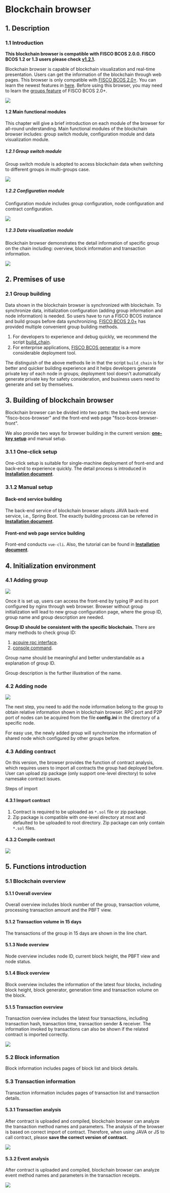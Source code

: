 # Blockchain browser

## 1. Description

### 1.1 Introduction
**This blockchain browser is compatible with FISCO BCOS 2.0.0. FISCO BCOS 1.2 or 1.3 users please check [v1.2.1](https://github.com/FISCO-BCOS/fisco-bcos-browser/releases/tag/v1.2.1).**

Blockchain browser is capable of blockchain visualization and real-time presentation. Users can get the information of the blockchain through web pages. This browser is only compatible with [FISCO BCOS 2.0+](https://github.com/FISCO-BCOS/FISCO-BCOS). You can learn the newest features in [here](../introduction.md). Before using this browser,  you may need to learn the [groups feature](../what_is_new.html#id2) of FISCO BCOS 2.0+.


![](../../images/browser/overview.png)


#### 1.2 Main functional modules

This chapter will give a brief introduction on each module of the browser for all-round understanding. Main functional modules of  the blockchain browser includes: group switch module, configuration module and data visualization module.

##### 1.2.1 Group switch module

Group switch module is adopted to access blockchain data when switching to different groups in multi-groups case.

![](../../images/browser/switch_group.jpg)

##### 1.2.2 Configuration module

Configuration module includes group configuration, node configuration and  contract configuration.

![](../../images/browser/group_config.png)

##### 1.2.3 Data visualization module

Blockchain browser demonstrates the detail information of specific group on the chain including: overview, block information and transaction information.

![](../../images/browser/show.jpg)

## 2. Premises of use

### 2.1 Group building

Data shown in the blockchain browser is synchronized with blockchain. To synchronize data, initialization configuration (adding group information and node information) is needed. So users have to run a FISCO BCOS instance and build groups before data synchronizing. [FISCO BCOS 2.0+](https://github.com/FISCO-BCOS/FISCO-BCOS) has provided multiple convenient group building methods.

1. For developers to experience and debug quickly, we recommend the script [build_chain](../installation.md).
2. For enterprise applications,  [FISCO BCOS generator](../enterprise_tools/tutorial_one_click.md) is a  more considerable deployment tool.

The distinguish of the above methods lie in that the script `build_chain` is for better and quicker building experience and it helps developers generate private key of each node in groups; deployment tool doesn't automatically generate private key for safety consideration, and business users need to generate and set by themselves.

## 3. Building of blockchain browser

Blockchain browser can be divided into two parts: the back-end service "fisco-bcos-browser" and the front-end web page "fisco-bcos-browser-front".

We also provide two ways for browser building in the current version: [**one-key setup**](./deploy.md) and manual setup.

### 3.1.1 One-click setup

One-click setup is suitable for single-machine deployment of front-end and back-end to experience quickly. The detail process is introduced in [**Installation document**](./deploy.md).

### 3.1.2 Manual setup

#### Back-end service building

The back-end service of blockchain browser adopts JAVA back-end service, i.e., Spring Boot. The exactly building process can be referred in [**Installation document**](./server.md).

#### Front-end web page service building

Front-end conducts `vue-cli`. Also, the tutorial can be found in  [**Installation document**](./web.md).

## 4. Initialization environment

### 4.1 Adding group
![](../../images/browser/create_group.png)

Once it is set up, users can access the front-end by typing IP and its port configured by nginx through web browser. Browser without group initialization will lead to new group configuration page, where the group ID, group name and group description are needed.

**Group ID should be consistent with the specific blockchain.** There are many methods to check group ID: 

1. [acquire rpc interface](../api.htmlmd#getgrouplist). 
2. [console command](../manual/console.md).

Group name should be meaningful and better understandable as a explanation of group ID.

Group description is the further illustration of the name.

### 4.2 Adding node

![](../../images/browser/add_node.png)

The next step, you need to add the node information belong to the group to obtain relative information shown in blockchain browser. RPC port and P2P port of nodes can be acquired from the file **config.ini** in the directory of a specific node.

For easy use, the newly added group will synchronize the information of shared node which configured by other groups before.

### 4.3 Adding contract

On this version, the browser provides the function of contract analysis, which requires users to import all contracts the group had deployed before. User can upload zip package (only support one-level directory) to solve namesake contract issues.

Steps of import

#### 4.3.1 Import contract

1. Contract is required to be uploaded as `*.sol` file or zip package.
2. Zip package is compatible with one-level directory at most and defaulted to be uploaded to root directory. Zip package can only contain `*.sol` files.

#### 4.3.2 Compile contract

![](../../images/browser/contract.png)

## 5. Functions introduction

### 5.1 Blockchain overview

#### 5.1.1 Overall overview

Overall overview includes block number of the group, transaction volume, processing transaction amount and the PBFT view.

#### 5.1.2 Transaction volume in 15 days

The transactions of the group in 15 days are shown in the line chart.

#### 5.1.3 Node overview

Node overview includes node ID, current block height, the PBFT view and node status.

#### 5.1.4  Block overview

Block overview includes the information of the latest four blocks, including block height, block generator, generation time and transaction volume on the block.

#### 5.1.5  Transaction overview

Transaction overview includes the latest four transactions, including transaction hash, transaction time, transaction sender & receiver. The information invoked by transactions can also be shown if the related contract is imported correctly.

![](../../images/browser/overview.png)

### 5.2 Block information

Block information includes pages of block list and block details.

### 5.3 Transaction information

Transaction information includes pages of transaction list and transaction details.

#### 5.3.1 Transaction analysis

After contract is uploaded and compiled, blockchain browser can analyze the transaction method names and parameters. The analysis of the browser is based on correct import of contract. Therefore, when using JAVA or JS to call contract, please **save the correct version of contract.**

![](../../images/browser/transaction.png)

#### 5.3.2 Event analysis

After contract is uploaded and compiled, blockchain browser can analyze event method names and parameters in the transaction receipts.

![](../../images/browser/receipt.png)
